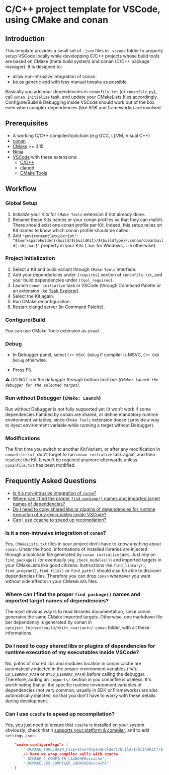 # C/C++ project template for VSCode, using CMake and conan

## Introduction

This template provides a small set of `.json` files in `.vscode` folder to properly setup VSCode locally while developping C/C++ projects whose build tools are based on CMake (meta build system) and conan (C/C++ package manager).
It is designed to:

- allow non-intrusive integration of conan.
- be as generic and with less manual tweaks as possible.

Basically you add your dependencies in `conanfile.txt` (or `conanfile.py`), call `conan initialize` task, and update your CMakeLists files accordingly. Configure/Build & Debugging inside VSCode should work out of the box even when complex dependencies (like SDK and frameworks) are involved.

## Prerequisites

- A working C/C++ compiler/toolchain (e.g GCC, LLVM, Visual C++)
- [conan](https://conan.io)
- [CMake](https://cmake.org) >= 3.15
- [Ninja](https://ninja-build.org)
- [VSCode](https://code.visualstudio.com) with these extensions:
  - [C/C++](https://marketplace.visualstudio.com/items?itemName=ms-vscode.cpptools)
  - [clangd](https://marketplace.visualstudio.com/items?itemName=llvm-vs-code-extensions.vscode-clangd)
  - [CMake Tools](https://marketplace.visualstudio.com/items?itemName=ms-vscode.cmake-tools)

## Workflow

### Global Setup

1. Initialize your Kits for `CMake Tools` extension if not already done.
2. Rename these Kits names or your conan profiles so that they can match. There should exist one conan profile per Kit. Indeed, this setup relies on Kit names to know which conan profile should be called.
3. Add `"environmentSetupScript": "${workspaceFolder}/build/${buildKit}/${buildType}/.conan/conanbuild[.sh|.bat]"` property in your Kits (`.bat` for Windows, `.sh` otherwise).

### Project Initialization

1. Select a Kit and build variant through `CMake Tools` interface.
2. Add your dependencies under `[requires]` section of `conanfile.txt`, and your build dependencies under `[tool_requires]`.
3. Launch `conan initialize` task in VSCode (through Command Palette or an extension like [Task Explorer](https://marketplace.visualstudio.com/items?itemName=spmeesseman.vscode-taskexplorer)).
4. Select the Kit again.
5. Run CMake reconfiguration.
6. Restart clangd server (in Command Palette).

### Configure/Build

You can use CMake Tools extension as usual.

### Debug

- In Debugger panel, select `C++ MSVC Debug` if compiler is MSVC, `C++ GNU Debug` otherwise.

- Press F5.

:warning: *DO NOT run the debugger through bottom task bar (`CMake: Launch the debugger for the selected target`).*

### Run without Debugger (`CMake: Launch`)

Run without Debugger is not fully supported yet (it won't work if some dependencies handled by conan are shared, or define mandatory runtime environment variables, since `CMake Tools` extension doesn't provide a way to inject environment variable while running a target without Debugger).

### Modifications

The first time you switch to another Kit/Variant, or after any modification in `conanfile.txt`, don't forget to run `conan initialize` task again, and then reselect the Kit.
It won't be required anymore afterwards unless `conanfile.txt` has been modified.

## Frequently Asked Questions

- [Is it a non-intrusive integration of `conan`?](#is-it-a-non-intrusive-integration-of-conan)
- [Where can I find the proper `find_package()` names and imported target names of dependencies?](#where-can-i-find-the-proper-find_package-names-and-imported-target-names-of-dependencies)
- [Do I need to copy shared libs or plugins of dependencies for runtime execution of my executables inside VSCode?](#do-i-need-to-copy-shared-libs-or-plugins-of-dependencies-for-runtime-execution-of-my-executables-inside-vscode)
- [Can I use ccache to speed up recompilation?](#can-i-use-ccache-to-speed-up-recompilation)

### Is it a non-intrusive integration of `conan`?

Yes, `CMakeLists.txt` files in your project don't have to know anything about `conan`. Under the hood, informations of installed libraries are injected through a toolchain file generated by `conan initialize` task.
Just rely on `find_package()` (or eventually `pkg_check_modules()`) and imported targets in your CMakeLists like good citizens. Instructions like `find_library()`, `find_program()`, `find_file()` or `find_path()` should also be able to discover dependencies files.
Therefore you can drop `conan` whenever you want without side effects in your CMakeLists files.

### Where can I find the proper `find_package()` names and imported target names of dependencies?

The most obvious way is to read libraries documentation, since conan generates the same CMake imported targets.
Otherwise, one markdown file per dependency is generated by conan in `<project_folder>/build/<kit>_<variant>/.conan` folder, with all these informations.

### Do I need to copy shared libs or plugins of dependencies for runtime execution of my executables inside VSCode?

No, paths of shared libs and modules location in conan cache are automatically injected in the proper environment variables (`PATH`, `LD_LIBRARY_PATH` or `DYLD_LIBRARY_PATH`) before calling the debugger. Therefore, adding an `[imports]` section in you conanfile is useless.
It's worth noting that all the specific runtime environment variables of dependencies (not very common, usually in SDK or Frameworks) are also automatically injected, so that you don't have to worry with these details during development.

### Can I use `ccache` to speed up recompilation?

Yes, you just need to ensure that `ccache` is installed on your system obviously, check that it [supports your platform & compiler](https://ccache.dev/platform-compiler-language-support.html), and to edit `settings.json`:

```json
    "cmake.configureArgs": [
        "-DCMAKE_TOOLCHAIN_FILE=${workspaceFolder}/build/${buildKit}/${buildType}/.conan/conan_toolchain.cmake",
        // here we wrap compiler calls with ccache
        "-DCMAKE_C_COMPILER_LAUNCHER=ccache",
        "-DCMAKE_CXX_COMPILER_LAUNCHER=ccache"
    ]
```
